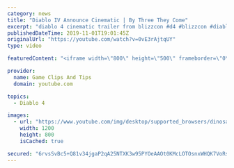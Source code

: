 ```yaml
---
category: news
title: "Diablo IV Announce Cinematic | By Three They Come"
excerpt: "diablo 4 cinematic trailer from blizzcon #d4 #blizzcon #diablo."
publishedDateTime: 2019-11-01T19:01:45Z
originalUrl: "https://youtube.com/watch?v=0vE3rAjtqUY"
type: video

featuredContent: "<iframe width=\"800\" height=\"500\" frameborder=\"0\" src=\"https://www.youtube.com/embed/0vE3rAjtqUY\" allow=\"accelerometer; autoplay; encrypted-media; gyroscope; picture-in-picture\" allowfullscreen></iframe>"

provider:
  name: Game Clips And Tips
  domain: youtube.com

topics:
  - Diablo 4

images:
  - url: "https://www.youtube.com/img/desktop/supported_browsers/dinosaur.png"
    width: 1200
    height: 800
    isCached: true

secured: "6rvsSvBc5+Q81v34jgaP2qA25NTXK3w95PYOeAAOt0KMcLOTOsnxWHQK7VoRsFoyXDJSObvNjYbYuEqhk3O3RHImj7mI+tw7Oy4C6f6yun/VJIUXCP4IoH/y++E1Ovq7pOiTKulXwHuvEvMMC0XWwkTpctxG2wLvD23r1WLb8X/sCuQEEO+nHJnG+1MJadkii03L8cSDAjHV1xmMfA1VApGvkZ6YTrGhOZJKaKI8PTD4WRPqG8ASaP1IJOVpTqwVTAV8p/FV8gsxMWVfz8Ui0h9E8Tx8nMOAt9H4jTtdpj6eEROsLmX88msAXiMBI2kFPGpgDcFNCAQNf9vPuNUTTANO4YnVTxFnf3LL+Eu+vPq17xt6fV+ff+LhJLrrolfl4SF6UyPWTCiQ4iQ1r5Fogw==;oyCNwrSkLMFXGaFi7Dcb7w=="
---
```


